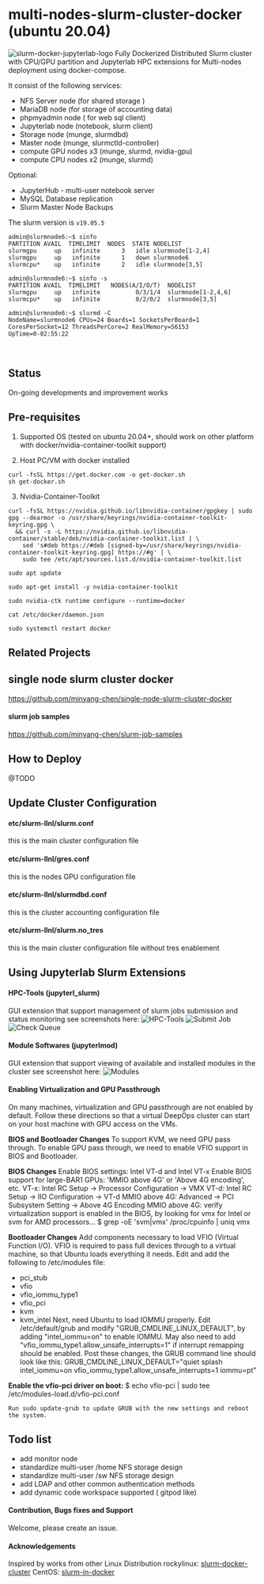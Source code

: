 # multi-nodes-slurm-cluster-docker (ubuntu 20.04)
![slurm-docker-jupyterlab-logo](resources/slurm-docker-jupyter-logo.png)
Fully Dockerized Distributed Slurm cluster with CPU/GPU partition and Jupyterlab HPC extensions for Multi-nodes deployment using docker-compose.
<div align="center">
</div>

It consist of the following services:
- NFS Server node (for shared storage )
- MariaDB node (for storage of accounting data)
- phpmyadmin node ( for web sql client)
- Jupyterlab node (notebook, slurm client)
- Storage node (munge, slurmdbd)
- Master node (munge, slurmctld-controller)
- compute GPU nodes x3 (munge, slurmd, nvidia-gpu)
- compute CPU nodes x2 (munge, slurmd)

Optional:
- JupyterHub - multi-user notebook server
- MySQL Database replication
- Slurm Master Node Backups

The slurm version is `v19.05.5`

```
admin@slurmnode6:~$ sinfo
PARTITION AVAIL  TIMELIMIT  NODES  STATE NODELIST
slurmgpu     up   infinite      3   idle slurmnode[1-2,4]
slurmgpu     up   infinite      1   down slurmnode6
slurmcpu*    up   infinite      2   idle slurmnode[3,5]

admin@slurmnode6:~$ sinfo -s
PARTITION AVAIL  TIMELIMIT   NODES(A/I/O/T)  NODELIST
slurmgpu     up   infinite          0/3/1/4  slurmnode[1-2,4,6]
slurmcpu*    up   infinite          0/2/0/2  slurmnode[3,5]
```
```
admin@slurmnode6:~$ slurmd -C
NodeName=slurmnode6 CPUs=24 Boards=1 SocketsPerBoard=1 CoresPerSocket=12 ThreadsPerCore=2 RealMemory=56153
UpTime=0-02:55:22
```
<br />

## Status
On-going developments and improvement works

## Pre-requisites 
1. Supported OS (tested on ubuntu 20.04+, should work on other platform with docker/nvidia-container-toolkit support)

2. Host PC/VM with docker installed
```
curl -fsSL https://get.docker.com -o get-docker.sh 
sh get-docker.sh
```
3. Nvidia-Container-Toolkit
```
curl -fsSL https://nvidia.github.io/libnvidia-container/gpgkey | sudo gpg --dearmor -o /usr/share/keyrings/nvidia-container-toolkit-keyring.gpg \
  && curl -s -L https://nvidia.github.io/libnvidia-container/stable/deb/nvidia-container-toolkit.list | \
    sed 's#deb https://#deb [signed-by=/usr/share/keyrings/nvidia-container-toolkit-keyring.gpg] https://#g' | \
    sudo tee /etc/apt/sources.list.d/nvidia-container-toolkit.list

sudo apt update

sudo apt-get install -y nvidia-container-toolkit

sudo nvidia-ctk runtime configure --runtime=docker

cat /etc/docker/daemon.json

sudo systemctl restart docker
```

## Related Projects

## single node slurm cluster docker
https://github.com/minyang-chen/single-node-slurm-cluster-docker

#### slurm job samples
https://github.com/minyang-chen/slurm-job-samples
<br />

## How to Deploy

@TODO



## Update Cluster Configuration 

#### etc/slurm-llnl/slurm.conf
this is the main cluster configuration file 

#### etc/slurm-llnl/gres.conf
this is the nodes GPU configuration file 

#### etc/slurm-llnl/slurmdbd.conf
this is the cluster accounting configuration file 

#### etc/slurm-llnl/slurm.no_tres
this is the main cluster configuration file without tres enablement 

## Using Jupyterlab Slurm Extensions

#### HPC-Tools (jupyterl_slurm)
GUI extension that support management of slurm jobs submission and status monitoring 
see screenshots here:
![HPC-Tools](resources/slurm-jupyterlab-ext-hpc-tools.png)
![Submit Job](resources/slurm-jupyterlab-hpc-tools-submit_batch_job.png)
![Check Queue](resources/slurm-jupyterlab-job-queue.png)

#### Module Softwares (jupyterlmod)
GUI extension that support viewing of available and installed modules in the cluster
see screenshot here:
![Modules](resources/slurm-jupyterlab-ext-modules.png)

#### Enabling Virtualization and GPU Passthrough
On many machines, virtualization and GPU passthrough are not enabled by default. Follow these directions so that a virtual DeepOps cluster can start on your host machine with GPU access on the VMs.

**BIOS and Bootloader Changes**
To support KVM, we need GPU pass through. To enable GPU pass through, we need to enable VFIO support in BIOS and Bootloader.

**BIOS Changes**
Enable BIOS settings: Intel VT-d and Intel VT-x
Enable BIOS support for large-BAR1 GPUs: 'MMIO above 4G' or 'Above 4G encoding', etc.
VT-x: Intel RC Setup -> Processor Configuration -> VMX
VT-d: Intel RC Setup -> IIO Configuration -> VT-d
MMIO above 4G: Advanced -> PCI Subsystem Setting -> Above 4G Encoding
MMIO above 4G: verify virtualization support is enabled in the BIOS, by looking for vmx for Intel or svm for AMD processors...
$ grep -oE 'svm|vmx' /proc/cpuinfo | uniq
vmx

**Bootloader Changes**
Add components necessary to load VFIO (Virtual Function I/O). VFIO is required to pass full devices through to a virtual machine, so that Ubuntu loads everything it needs. Edit and add the following to /etc/modules file:
- pci_stub
- vfio
- vfio_iommu_type1
- vfio_pci
- kvm
- kvm_intel
Next, need Ubuntu to load IOMMU properly. Edit /etc/default/grub and modify "GRUB_CMDLINE_LINUX_DEFAULT", by adding "intel_iommu=on" to enable IOMMU. May also need to add "vfio_iommu_type1.allow_unsafe_interrupts=1" if interrupt remapping should be enabled. Post these changes, the GRUB command line should look like this:
GRUB_CMDLINE_LINUX_DEFAULT="quiet splash intel_iommu=on vfio_iommu_type1.allow_unsafe_interrupts=1
iommu=pt"

**Enable the vfio-pci driver on boot:**
$ echo vfio-pci | sudo tee /etc/modules-load.d/vfio-pci.conf
```
Run sudo update-grub to update GRUB with the new settings and reboot the system.
```

## Todo list
- add monitor node
- standardize multi-user /home NFS storage design
- standardize multi-user /sw NFS storage design
- add LDAP and other common authentication methods
- add dynamic code workspace supported ( gitpod like)

#### Contribution, Bugs fixes and Support
Welcome, please create an issue.

#### Acknowledgements
Inspired by works from other Linux Distribution 
rockylinux: [slurm-docker-cluster](https://github.com/giovtorres/slurm-docker-cluster)
CentOS: [slurm-in-docker](https://github.com/SciDAS/slurm-in-docker)

